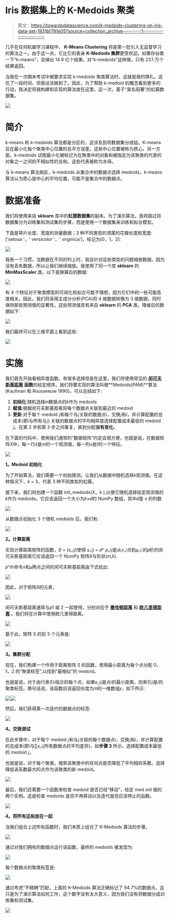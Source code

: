 # Iris 数据集上的 K-Medoids 聚类

> 原文：<https://towardsdatascience.com/k-medoids-clustering-on-iris-data-set-1931bf781e05?source=collection_archive---------1----------------------->

几乎在任何机器学习课程中， **K-Means Clustering** 将是第一批引入无监督学习的算法之一。由于这一点，它比它的表亲 **K-Medoids 集群**更受欢迎。如果你谷歌一下“k-means”，会弹出 14.9 亿个结果。对“k-medoids”这样做，只有 23.1 万个结果返回。

当我在一次期末考试中被要求实现 k-medoids 聚类算法时，这就是我的挣扎。这花了一段时间，但我设法做到了。因此，为了帮助 k-medoid 的概念看到更多的行动，我决定将我构建和实现的算法放在这里，这一次，基于“臭名昭著”的虹膜数据集。

![](img/9387181036f5f62d70cbb2645ab8853b.png)

# **简介**

k-means 和 k-medoids 算法都是分区的，这涉及到将数据集分成组。K-means 旨在最小化每个聚类中心位置的总平方误差。这些中心位置被称为质心。另一方面，k-medoids 试图最小化被标记为在聚类中的对象和被指定为该聚类的代表的对象之一之间的不相似性的总和。这些代表被称为水母。

与 k-means 算法相反，k-medoids 从集合中的数据点选择 medoids，k-means 算法认为质心是中心的平均位置，可能不是集合中的数据点。

# **数据准备**

我们将使用来自 **sklearn** 库中的**虹膜数据集**的副本。为了演示算法，我将跳过将数据集分为训练集和测试集的步骤，而是使用一个数据集来训练和拟合模型。

下面是萼片长度、宽度的测量数据；3 种不同类型的鸢尾的花瓣长度和宽度:['setosa '，' versicolor '，' virginica']，标记为[0，1，2]:

![](img/da3af7e345fb89a615bc99eb5cde9d3f.png)

我有一个习惯，当数据在不同的列上时，我会针对这些类型的问题缩放数据。因为没有丢失数据，所以让我们继续缩放。我使用了同一个库 **sklearn** 的 **MinMaxScaler** 类。以下是换算后的数据:

![](img/43a8b429191c177ab0999719f6f3b34e.png)

有 4 个特征对于聚类模型的可视化和拟合可能不理想，因为它们中的一些可能高度相关。因此，我们将采用主成分分析(PCA)将 4 维数据转换为 3 维数据，同时保持那些预测值的显著性，这些预测值具有来自 **sklearn** 的 **PCA** 类。降维后的数据如下:

![](img/91b99478c64a66fdac74a4e93ae1433a.png)

我们最终可以在三维平面上看到这些:

![](img/10127eaad5997ff82f6d1eaca6a7252c.png)

# **实施**

我们首先开始看相异度函数。有很多选择但是在这里，我们将使用常见的 [**闵可夫斯基距离**](https://en.wikipedia.org/wiki/Minkowski_distance) **函数**的给定顺序。我们将要实现的算法叫做**Medoids(PAM)**算法(Kaufman 和 Rousseeuw 1990)。可以总结如下:

1.  **初始化**:随机选择𝑚数据点的𝑘作为 medoids
2.  **赋值**:根据闵可夫斯基距离将每个数据点关联到最近的 medoid
3.  **更新**:对于每个 medoid 𝑗和每个与𝑗关联的数据点𝑖，交换𝑗和𝑖，并计算配置的总成本(即𝑖与所有与𝑗).关联的数据点的平均相异度选择配置成本最低的 medoid 𝑗。在第 2 步和第 3 步之间重复，直到分配**没有变化**。

在下面的代码中，使用我们通常的“数据矩阵”约定会很方便，也就是说，在数据矩阵𝑋中，每一行𝑥̂是𝑚的一个观测值，每一列𝑥是𝑓的一个特征。

![](img/21c62d40f517dcbf6a776442e8664f0f.png)

**1。Medoid 初始化**

为了开始算法，我们需要一个初始猜测。让我们从数据中随机选择𝑘观测值。在这种情况下，𝑘 = 3，代表 3 种不同类型的虹膜。

接下来，我们将创建一个函数 init_medoids(X，k ),以便它随机选择给定观测值的𝑘作为 medoids。它应该返回一个大小为𝑘×𝑑的 NumPy 数组，其中𝑑是 x 的列数

![](img/11aa94a51aa9c84b07647ec518732867.png)

从数据点初始化 3 个随机 medoids 后，我们有:

![](img/feeac0f3fd42430a05d899c12ad62447.png)

**2。计算距离**

实现计算距离矩阵的函数，𝑆 = (s_𝑖𝑗)使得 s_𝑖𝑗 = 𝑑^ 𝑝_𝑖𝑗是从𝑥_𝑖点到𝜇_𝑖.的𝑝阶的闵可夫斯基距离它应该返回一个 NumPy 矩阵𝑆与形状(𝑚,𝑘).

𝑝^𝑡ℎ命令𝑥和𝜇两点之间的闵可夫斯基距离由下式给出:

![](img/47202374e50d5856b8fddd9459b3ea5b.png)

因此，对于矩阵𝑆的元素，

![](img/16c21ff4bb95d7ed464f971e563e7dbf.png)

闵可夫斯基距离通常与𝑝1 或 2 一起使用，分别对应于 [**曼哈顿距离**](https://en.wikipedia.org/wiki/Taxicab_geometry) 和 [**欧几里德距离**](https://en.wikipedia.org/wiki/Euclidean_distance) 。我们将在计算中使用欧几里得距离。

![](img/73a607b168821eda0203e530f9d71150.png)

基于此，矩阵 S 的前 5 个元素是:

![](img/7e66aacd7dd5aa31f6f5f3f02ce1d837.png)

**3。集群分配**

现在，我们构建一个作用于距离矩阵 S 的函数，使用最小距离为每个点分配 0，1，2 的“聚类标签”,以找到“最相似”的 medoid。

也就是说，对于由行索引𝑖指示的每个点，如果𝑠_𝑖𝑗是点𝑖的最小距离，则索引𝑗是𝑖的聚类标签。换句话说，该函数应该返回长度为𝑚的一维数组𝑦，如下所示:

![](img/ad682dca3998609fa19d8e078a5b513e.png)![](img/4e6cc57a0a90347172d04bdde7247293.png)

然后，我们获得第一次迭代的数据点的标签:

![](img/842b4f4fb07cd7f77b53c693a7b234a7.png)

**4。交换测试**

在此步骤中，对于每个 medoid 𝑗和与𝑗关联的每个数据点𝑖，交换𝑗和𝑖，并计算配置的总成本(即𝑖与∑𝑠_𝑖𝑗所有数据点的平均差异)，如**步骤 3** 所示。选择配置成本最低的 medoid 𝑗。

也就是说，对于每个聚类，搜索该聚类中的任何点是否降低了平均相异系数。选择降低该系数最大的点作为该聚类的新 medoid。

![](img/15cd924128de51f405e22fd3320a0b5e.png)

最后，我们还需要一个函数来检查 medoid 是否已经“移动”，给定 med oid 值的两个实例。这是检查 medoids 是否不再移动以及迭代是否应该停止的函数。

![](img/048ab9bebdfa8a146a803c311ad629c1.png)

**4。将所有这些放在一起**

当我们组合上述所有函数时，我们本质上组合了 K-Medoids 算法的步骤。

![](img/04451421c11b73bed9d57b97bab9921e.png)

通过对我们拥有的数据点运行该函数，最终的 medoids 被发现为:

![](img/775cec6cb25ccab65ede8bf50d35a396.png)

每个数据点的聚类标签是:

![](img/11eda83e88a94a8aa52894d0656f8b76.png)

通过考虑“不精确”匹配，上面的 K-Medoids 算法正确标记了 94.7%的数据点。这只是为了演示算法如何工作，这个数字没有太大意义，因为我们没有将数据分成训练集和测试集。

![](img/fa0d188b4b3915fcc2dfc2af9ef77b76.png)